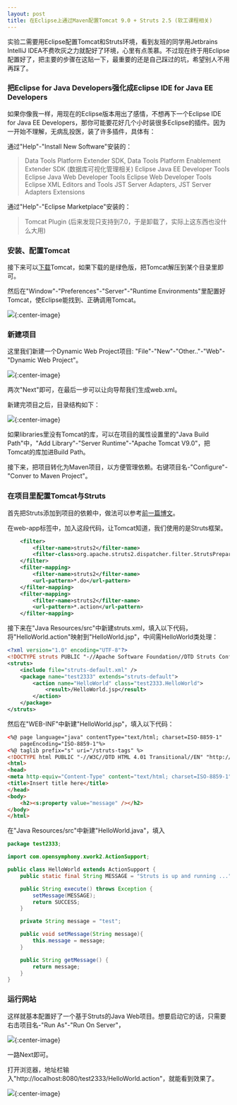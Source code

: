 ```yaml
---
layout: post
title: 在Eclipse上通过Maven配置Tomcat 9.0 + Struts 2.5 (软工课程相关)
---
```


实验二需要用Eclipse配置Tomcat和Struts环境，看到友班的同学用Jetbrains IntelliJ IDEA不费吹灰之力就配好了环境，心里有点羡慕。不过现在终于用Eclipse配置好了，把主要的步骤在这贴一下，最重要的还是自己踩过的坑，希望别人不用再踩了。

### 把Eclipse for Java Developers强化成Eclipse IDE for Java EE Developers

如果你像我一样，用现在的Eclipse版本用出了感情，不想再下一个Eclipse IDE for Java EE Developers，那你可能要花好几个小时装很多Eclipse的插件。因为一开始不理解，无病乱投医，装了许多插件，具体有：

通过"Help"-"Install New Software"安装的：

> Data Tools Platform Extender SDK, Data Tools Platform Enablement Extender SDK (数据库可视化管理相关)
> Eclipse Java EE Developer Tools
> Eclipse Java Web Developer Tools
> Eclipse Web Developer Tools
> Eclipse XML Editors and Tools
> JST Server Adapters, JST Server Adapters Extensions

通过"Help"-"Eclipse Marketplace"安装的：

> Tomcat Plugin (后来发现只支持到7.0，于是卸载了，实际上这东西也没什么大用)

### 安装、配置Tomcat

接下来可以[下载](http://tomcat.apache.org)Tomcat，如果下载的是绿色版，把Tomcat解压到某个目录里即可。

然后在"Window"-"Preferences"-"Server"-"Runtime Environments"里配置好Tomcat，使Eclipse能找到、正确调用Tomcat。

![]({{site.url}}/public/images/Configuring-Maven-Tomcat-Struts-on-Eclipse/configuring_tomcat.png){:center-image}

### 新建项目

这里我们新建一个Dynamic Web Project项目: "File"-"New"-"Other.."-"Web"-"Dynamic Web Project"。

![]({{site.url}}/public/images/Configuring-Maven-Tomcat-Struts-on-Eclipse/new_project_1.png){:center-image}

两次"Next"即可，在最后一步可以让向导帮我们生成web.xml。

新建完项目之后，目录结构如下：

![]({{site.url}}/public/images/Configuring-Maven-Tomcat-Struts-on-Eclipse/new_project_2.png){:center-image}

如果libraries里没有Tomcat的库，可以在项目的属性设置里的"Java Build Path"中，"Add Library"-"Server Runtime"-"Apache Tomcat V9.0"，把Tomcat的库加进Build Path。

接下来，把项目转化为Maven项目，以方便管理依赖。右键项目名-"Configure"-"Conver to Maven Project"。

### 在项目里配置Tomcat与Struts

首先把Struts添加到项目的依赖中，做法可以参考[前一篇博文](/2017/09/09/Maven-Graphviz/)。

在web-app标签中，加入这段代码，让Tomcat知道，我们使用的是Struts框架。

```XML
	<filter>
		<filter-name>struts2</filter-name>
		<filter-class>org.apache.struts2.dispatcher.filter.StrutsPrepareAndExecuteFilter</filter-class>
	</filter>
	<filter-mapping>
		<filter-name>struts2</filter-name>
		<url-pattern>*.do</url-pattern>
	</filter-mapping>
	<filter-mapping>
		<filter-name>struts2</filter-name>
		<url-pattern>*.action</url-pattern>
	</filter-mapping>
```

接下来在"Java Resources/src"中新建struts.xml，填入以下代码，将"HelloWorld.action"映射到"HelloWorld.jsp"，中间需HelloWorld类处理：

```XML
<?xml version="1.0" encoding="UTF-8"?>
<!DOCTYPE struts PUBLIC "-//Apache Software Foundation//DTD Struts Configuration 2.3//EN" "http://struts.apache.org/dtds/struts-2.3.dtd">
<struts>
	<include file="struts-default.xml" />
	<package name="test2333" extends="struts-default">
		<action name="HelloWorld" class="test2333.HelloWorld">
			<result>/HelloWorld.jsp</result>
		</action>
	</package>
</struts>
```

然后在"WEB-INF"中新建"HelloWorld.jsp"，填入以下代码：

```HTML
<%@ page language="java" contentType="text/html; charset=ISO-8859-1"
    pageEncoding="ISO-8859-1"%>
<%@ taglib prefix="s" uri="/struts-tags" %>
<!DOCTYPE html PUBLIC "-//W3C//DTD HTML 4.01 Transitional//EN" "http://www.w3.org/TR/html4/loose.dtd">
<html>
<head>
<meta http-equiv="Content-Type" content="text/html; charset=ISO-8859-1">
<title>Insert title here</title>
</head>
<body>
	<h2><s:property value="message" /></h2>
</body>
</html>
```

在"Java Resources/src"中新建"HelloWorld.java"，填入

```java
package test2333;

import com.opensymphony.xwork2.ActionSupport;

public class HelloWorld extends ActionSupport {
    public static final String MESSAGE = "Struts is up and running ...";

    public String execute() throws Exception {
        setMessage(MESSAGE);
        return SUCCESS;
    }

    private String message = "test";

    public void setMessage(String message){
        this.message = message;
    }

    public String getMessage() {
        return message;
    }
}

```

### 运行网站

这样就基本配置好了一个基于Struts的Java Web项目。想要启动它的话，只需要右击项目名-"Run As"-"Run On Server"，


![]({{site.url}}/public/images/Configuring-Maven-Tomcat-Struts-on-Eclipse/run_on_server.png){:center-image}

一路Next即可。

打开浏览器，地址栏输入"http://localhost:8080/test2333/HelloWorld.action"，就能看到效果了。

![]({{site.url}}/public/images/Configuring-Maven-Tomcat-Struts-on-Eclipse/page_on_chrome.png){:center-image}
